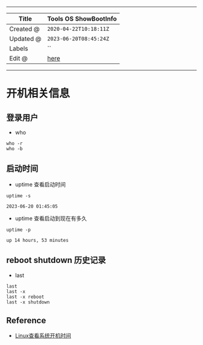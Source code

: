 -----

| Title     | Tools OS ShowBootInfo                               |
| --------- | --------------------------------------------------- |
| Created @ | `2020-04-22T10:18:11Z`                              |
| Updated @ | `2023-06-20T08:45:24Z`                              |
| Labels    | \`\`                                                |
| Edit @    | [here](https://github.com/junxnone/linux/issues/61) |

-----

# 开机相关信息

## 登录用户

  - who

<!-- end list -->

    who -r
    who -b

## 启动时间

  - uptime 查看启动时间

<!-- end list -->

    uptime -s

    2023-06-20 01:45:05

  - uptime 查看启动到现在有多久

<!-- end list -->

    uptime -p

    up 14 hours, 53 minutes

## reboot shutdown 历史记录

  - last

<!-- end list -->

    last
    last -x
    last -x reboot
    last -x shutdown

## Reference

  - [Linux查看系统开机时间](https://www.cnblogs.com/kerrycode/p/3759395.html)
